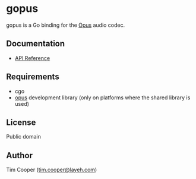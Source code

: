# gopus

gopus is a Go binding for the [Opus](http://www.opus-codec.org/) audio codec.

## Documentation

- [API Reference](https://godoc.org/github.com/WOT-Lemons/gopus)

## Requirements

- cgo
- [opus](http://www.opus-codec.org/) development library (only on platforms where the shared library is used)

## License

Public domain

## Author

Tim Cooper (<tim.cooper@layeh.com>)

